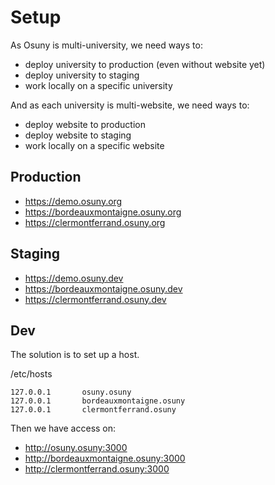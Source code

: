 # Setup

As Osuny is multi-university, we need ways to:
- deploy university to production (even without website yet)
- deploy university to staging
- work locally on a specific university

And as each university is multi-website, we need ways to:
- deploy website to production
- deploy website to staging
- work locally on a specific website

## Production

- https://demo.osuny.org
- https://bordeauxmontaigne.osuny.org
- https://clermontferrand.osuny.org

## Staging

- https://demo.osuny.dev
- https://bordeauxmontaigne.osuny.dev
- https://clermontferrand.osuny.dev

## Dev

The solution is to set up a host.

/etc/hosts
```
127.0.0.1       osuny.osuny
127.0.0.1       bordeauxmontaigne.osuny
127.0.0.1       clermontferrand.osuny
```

Then we have access on:
- http://osuny.osuny:3000
- http://bordeauxmontaigne.osuny:3000
- http://clermontferrand.osuny:3000
